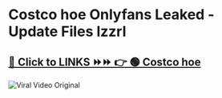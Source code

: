 
 # Costco hoe Onlyfans Leaked - Update Files lzzrl

## <h2><a href="https://clipsfans.com/Costco_hoe&ref=git">🔗 Click to LINKS ⏩⏩ 👉 🟢 Costco hoe </a></h2>

<a href="https://clipsfans.com/Costco_hoe&ref=git" rel="nofollow" data-target="animated-image.originalLink"><img src="https://i.ibb.co.com/xMMVF88/686577567.gif" alt="Viral Video Original" style="max-width: 100%; display: inline-block;" data-target="animated-image.originalImage"></a>

